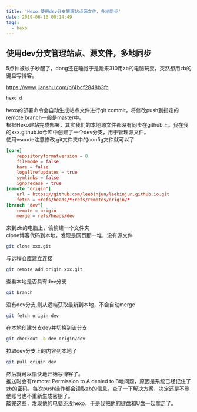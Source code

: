 ```yaml
---
title: 'Hexo:使用dev分支管理站点源文件，多地同步'
date: 2019-06-16 00:14:49
tags:
  - hexo
---
```


## 使用dev分支管理站点、源文件，多地同步
5点钟被蚊子吵醒了，dong还在睡觉于是跑来310用zb的电脑玩耍，突然想用zb的键盘写博客。  

https://www.jianshu.com/p/4bcf2848b3fc
```bash
hexo d
```
hexo的部署命令会自动生成站点文件进行git commit，将修改push到指定的remote branch一般是master中。  
根据Hexo建站完成部署，其实我们的本地源文件都没有同步在github上。我在我的xxx.github.io仓库中创建了一个dev分支，用于管理源文件。  
使用vscode注意修改.git文件夹中的config文件就可以了  
``` conf
[core]
	repositoryformatversion = 0
	filemode = false
	bare = false
	logallrefupdates = true
	symlinks = false
	ignorecase = true
[remote "origin"]
	url = https://github.com/leebinjun/leebinjun.github.io.git
	fetch = +refs/heads/*:refs/remotes/origin/*
[branch "dev"]
	remote = origin
	merge = refs/heads/dev
```
来到zb的电脑上，偷偷建一个文件夹  
clone博客代码到本地，发现是网页那一堆，没有源文件  
``` bash
git clone xxx.git
```
与远程仓库建立连接
``` bash
git remote add origin xxx.git
```
查看本地是否具有dev分支
``` bash
git branch  
```
没有dev分支,则从远端获取最新到本地，不会自动merge
``` bash
git fetch origin dev
```
在本地创建分支dev并切换到该分支  
``` bash
git checkout -b dev origin/dev   
```
拉取dev分支上的内容到本地了
``` bash
git pull origin dev             
```
然后就可以愉快地开始写博客了。  
推送时会有remote: Permission to A denied to B地问题，原因是系统已经记住了zb的密码，每次push操作都会读取zb的信息。查了一下解决方案，决定还是不删他账号也不重新生成密钥了。  
敲完这些，发现他的电脑还没hexo，于是我把他的键盘和U盘一起拿走了。  